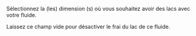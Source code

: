 Sélectionnez la (les) dimension (s) où vous souhaitez avoir des lacs avec votre fluide.

Laissez ce champ vide pour désactiver le frai du lac de ce fluide.
